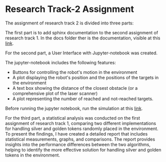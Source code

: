 # Research Track-2 Assignment

The assignment of research track 2 is divided into three parts:

The first part is to add sphinx documentation to the second assignment of research track 1. 
In the docs folder ther is the documentation, visible at this [link](https://teolima99.github.io/Research-Track-2-/).

For the second part, a User Interface with Jupyter-notebook was created. 

The jupyter-notebook includes the following features:
- Buttons for controlling the robot's motion in the environment
- A plot displaying the robot's position and the positions of the targets in the environment
- A text box showing the distance of the closest obstacle (or a comprehensive plot of the laser scanner)
- A plot representing the number of reached and not-reached targets.

Before running the jupyter notebook, run the simulation at this [link](https://github.com/teolima99/second_assignment_RT1.git).

For the third part, a statistical analysis was conducted on the first assignment of research track 1, comparing two different implementations for handling silver and golden tokens randomly placed in the environment.
To present the findings, I have created a detailed report that includes statistical measurements, graphs, and comparisons. The report provides insights into the performance differences between the two algorithms, helping to identify the more effective solution for handling silver and golden tokens in the environment.

